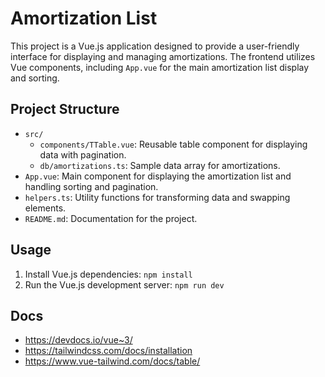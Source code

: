 # Amortization List

This project is a Vue.js application designed to provide a user-friendly interface for displaying and managing amortizations. The frontend utilizes Vue components, including `App.vue` for the main amortization list display and sorting. 

## Project Structure

- `src/`
  - `components/TTable.vue`: Reusable table component for displaying data with pagination.
  - `db/amortizations.ts`: Sample data array for amortizations.
- `App.vue`: Main component for displaying the amortization list and handling sorting and pagination.
- `helpers.ts`: Utility functions for transforming data and swapping elements.
- `README.md`: Documentation for the project.

## Usage

1. Install Vue.js dependencies: `npm install`
2. Run the Vue.js development server: `npm run dev`

## Docs

- https://devdocs.io/vue~3/
- https://tailwindcss.com/docs/installation 
- https://www.vue-tailwind.com/docs/table/ 

